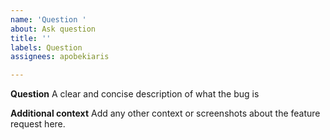 ```yaml
---
name: 'Question '
about: Ask question
title: ''
labels: Question
assignees: apobekiaris

---
```


**Question**
A clear and concise description of what the bug is

**Additional context**
Add any other context or screenshots about the feature request here.
